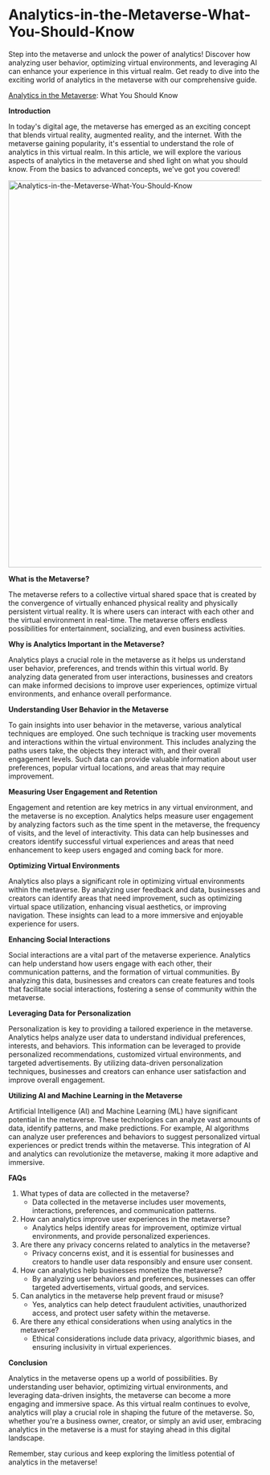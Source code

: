 # Analytics-in-the-Metaverse-What-You-Should-Know
Step into the metaverse and unlock the power of analytics! Discover how analyzing user behavior, optimizing virtual environments, and leveraging AI can enhance your experience in this virtual realm. Get ready to dive into the exciting world of analytics in the metaverse with our comprehensive guide.

[Analytics in the Metaverse](https://landindex.io): What You Should Know

**Introduction**

In today's digital age, the metaverse has emerged as an exciting concept that blends virtual reality, augmented reality, and the internet. With the metaverse gaining popularity, it's essential to understand the role of analytics in this virtual realm. In this article, we will explore the various aspects of analytics in the metaverse and shed light on what you should know. From the basics to advanced concepts, we've got you covered!

<img width="771" alt="Analytics-in-the-Metaverse-What-You-Should-Know" src="https://github.com/landindex/Analytics-in-the-Metaverse-What-You-Should-Know/assets/3318070/6d983ae1-a173-4552-82ca-9fc0aab4690d">

**What is the Metaverse?**

The metaverse refers to a collective virtual shared space that is created by the convergence of virtually enhanced physical reality and physically persistent virtual reality. It is where users can interact with each other and the virtual environment in real-time. The metaverse offers endless possibilities for entertainment, socializing, and even business activities.

**Why is Analytics Important in the Metaverse?**

Analytics plays a crucial role in the metaverse as it helps us understand user behavior, preferences, and trends within this virtual world. By analyzing data generated from user interactions, businesses and creators can make informed decisions to improve user experiences, optimize virtual environments, and enhance overall performance.

**Understanding User Behavior in the Metaverse**

To gain insights into user behavior in the metaverse, various analytical techniques are employed. One such technique is tracking user movements and interactions within the virtual environment. This includes analyzing the paths users take, the objects they interact with, and their overall engagement levels. Such data can provide valuable information about user preferences, popular virtual locations, and areas that may require improvement.

**Measuring User Engagement and Retention**

Engagement and retention are key metrics in any virtual environment, and the metaverse is no exception. Analytics helps measure user engagement by analyzing factors such as the time spent in the metaverse, the frequency of visits, and the level of interactivity. This data can help businesses and creators identify successful virtual experiences and areas that need enhancement to keep users engaged and coming back for more.

**Optimizing Virtual Environments**

Analytics also plays a significant role in optimizing virtual environments within the metaverse. By analyzing user feedback and data, businesses and creators can identify areas that need improvement, such as optimizing virtual space utilization, enhancing visual aesthetics, or improving navigation. These insights can lead to a more immersive and enjoyable experience for users.

**Enhancing Social Interactions**

Social interactions are a vital part of the metaverse experience. Analytics can help understand how users engage with each other, their communication patterns, and the formation of virtual communities. By analyzing this data, businesses and creators can create features and tools that facilitate social interactions, fostering a sense of community within the metaverse.

**Leveraging Data for Personalization**

Personalization is key to providing a tailored experience in the metaverse. Analytics helps analyze user data to understand individual preferences, interests, and behaviors. This information can be leveraged to provide personalized recommendations, customized virtual environments, and targeted advertisements. By utilizing data-driven personalization techniques, businesses and creators can enhance user satisfaction and improve overall engagement.

**Utilizing AI and Machine Learning in the Metaverse**

Artificial Intelligence (AI) and Machine Learning (ML) have significant potential in the metaverse. These technologies can analyze vast amounts of data, identify patterns, and make predictions. For example, AI algorithms can analyze user preferences and behaviors to suggest personalized virtual experiences or predict trends within the metaverse. This integration of AI and analytics can revolutionize the metaverse, making it more adaptive and immersive.

**FAQs**

1. What types of data are collected in the metaverse?
   - Data collected in the metaverse includes user movements, interactions, preferences, and communication patterns.
2. How can analytics improve user experiences in the metaverse?
   - Analytics helps identify areas for improvement, optimize virtual environments, and provide personalized experiences.
3. Are there any privacy concerns related to analytics in the metaverse?
   - Privacy concerns exist, and it is essential for businesses and creators to handle user data responsibly and ensure user consent.
4. How can analytics help businesses monetize the metaverse?
   - By analyzing user behaviors and preferences, businesses can offer targeted advertisements, virtual goods, and services.
5. Can analytics in the metaverse help prevent fraud or misuse?
   - Yes, analytics can help detect fraudulent activities, unauthorized access, and protect user safety within the metaverse.
6. Are there any ethical considerations when using analytics in the metaverse?
   - Ethical considerations include data privacy, algorithmic biases, and ensuring inclusivity in virtual experiences.

**Conclusion**

Analytics in the metaverse opens up a world of possibilities. By understanding user behavior, optimizing virtual environments, and leveraging data-driven insights, the metaverse can become a more engaging and immersive space. As this virtual realm continues to evolve, analytics will play a crucial role in shaping the future of the metaverse. So, whether you're a business owner, creator, or simply an avid user, embracing analytics in the metaverse is a must for staying ahead in this digital landscape.

Remember, stay curious and keep exploring the limitless potential of analytics in the metaverse!
